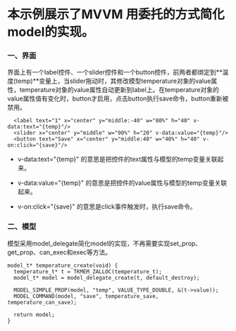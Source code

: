 # 本示例展示了MVVM 用委托的方式简化model的实现。

### 一、界面

界面上有一个label控件、一个slider控件和一个button控件，前两者都绑定到**温度(temp)**变量上，当slider拖动时，其修改模型temperature对象的value属性，temperature对象的value属性自动更新到label上。在temperature对象的value属性值有变化时，button才启用，点击button执行save命令，button重新被禁用。

```
  <label text="1" x="center" y="middle:-40" w="80%" h="40" v-data:text="{temp}"/>
  <slider x="center" y="middle" w="90%" h="20" v-data:value="{temp}"/>
  <button text="Save" x="center" y="middle:40" w="40%" h="40" v-on:click="{save}"/>
```

* v-data:text="{temp}" 的意思是把控件的text属性与模型的temp变量关联起来。

* v-data:value="{temp}" 的意思是把控件的value属性与模型的temp变量关联起来。

* v-on:click="{save}" 的意思是click事件触发时，执行save命令。

### 二、模型

模型采用model\_delegate简化model的实现，不再需要实现set\_prop、get\_prop、can\_exec和exec等方法。

```
model_t* temperature_create(void) {
  temperature_t* t = TKMEM_ZALLOC(temperature_t);
  model_t* model = model_delegate_create(t, default_destroy);
 
  MODEL_SIMPLE_PROP(model, "temp", VALUE_TYPE_DOUBLE, &(t->value));
  MODEL_COMMAND(model, "save", temperature_save, temperature_can_save);

  return model;
}
```



